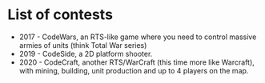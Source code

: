 # List of contests

* 2017 - CodeWars, an RTS-like game where you need to control massive armies of units (think Total War series)
* 2019 - CodeSide, a 2D platform shooter.
* 2020 - CodeCraft, another RTS/WarCraft (this time more like Warcraft), with mining, building, unit production and up to 4 players on the map.

